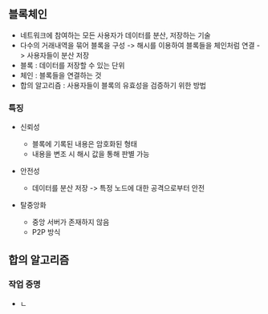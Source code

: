 ## 블록체인

- 네트워크에 참여하는 모든 사용자가 데이터를 분산, 저장하는 기술
- 다수의 거래내역을 묶어 블록을 구성 -> 해시를 이용하여 블록들을 체인처럼 연결 -> 사용자들이 분산 저장
- 블록 : 데이터를 저장할 수 있는 단위
- 체인 : 블록들을 연결하는 것
- 합의 알고리즘 : 사용자들이 블록의 유효성을 검증하기 위한 방법

### 특징

- 신뢰성

  - 블록에 기록된 내용은 암호화된 형태
  - 내용을 변조 시 해시 값을 통해 판별 가능

- 안전성

  - 데이터를 분산 저장 -> 특정 노드에 대한 공격으로부터 안전

- 탈중앙화

  - 중앙 서버가 존재하지 않음
  - P2P 방식

## 합의 알고리즘

### 작업 증명

- ㄴ
